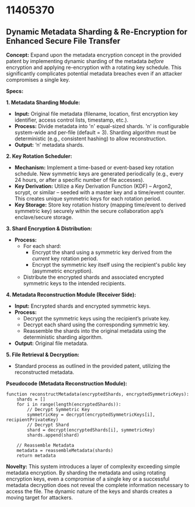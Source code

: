 # 11405370

## Dynamic Metadata Sharding & Re-Encryption for Enhanced Secure File Transfer

**Concept:** Expand upon the metadata encryption concept in the provided patent by implementing dynamic sharding of the metadata *before* encryption and applying re-encryption with a rotating key schedule. This significantly complicates potential metadata breaches even if an attacker compromises a single key.

**Specs:**

**1. Metadata Sharding Module:**

*   **Input:** Original file metadata (filename, location, first encryption key identifier, access control lists, timestamp, etc.).
*   **Process:** Divide metadata into 'n' equal-sized shards. 'n' is configurable system-wide and per-file (default = 3). Sharding algorithm must be deterministic (e.g., consistent hashing) to allow reconstruction.
*   **Output:** ‘n’ metadata shards.

**2. Key Rotation Scheduler:**

*   **Mechanism:** Implement a time-based or event-based key rotation schedule. New symmetric keys are generated periodically (e.g., every 24 hours, or after a specific number of file accesses).
*   **Key Derivation:** Utilize a Key Derivation Function (KDF) – Argon2, scrypt, or similar – seeded with a master key and a time/event counter.  This creates unique symmetric keys for each rotation period.
*   **Key Storage:** Store key rotation history (mapping time/event to derived symmetric key) securely within the secure collaboration app’s enclave/secure storage.

**3. Shard Encryption & Distribution:**

*   **Process:**
    *   For each shard:
        *   Encrypt the shard using a symmetric key derived from the *current* key rotation period.
        *   Encrypt the symmetric key itself using the recipient's public key (asymmetric encryption).
    *   Distribute the encrypted shards and associated encrypted symmetric keys to the intended recipients.

**4. Metadata Reconstruction Module (Receiver Side):**

*   **Input:** Encrypted shards and encrypted symmetric keys.
*   **Process:**
    *   Decrypt the symmetric keys using the recipient’s private key.
    *   Decrypt each shard using the corresponding symmetric key.
    *   Reassemble the shards into the original metadata using the deterministic sharding algorithm.
*   **Output:** Original file metadata.

**5. File Retrieval & Decryption:**

*   Standard process as outlined in the provided patent, utilizing the reconstructed metadata.

**Pseudocode (Metadata Reconstruction Module):**

```pseudocode
function reconstructMetadata(encryptedShards, encryptedSymmetricKeys):
    shards = []
    for i in range(length(encryptedShards)):
        // Decrypt Symmetric Key
        symmetricKey = decrypt(encryptedSymmetricKeys[i], recipientPrivateKey)
        // Decrypt Shard
        shard = decrypt(encryptedShards[i], symmetricKey)
        shards.append(shard)

    // Reassemble Metadata
    metadata = reassembleMetadata(shards)
    return metadata
```

**Novelty:** This system introduces a layer of complexity exceeding simple metadata encryption. By sharding the metadata and using rotating encryption keys, even a compromise of a single key or a successful metadata decryption does not reveal the complete information necessary to access the file. The dynamic nature of the keys and shards creates a moving target for attackers.